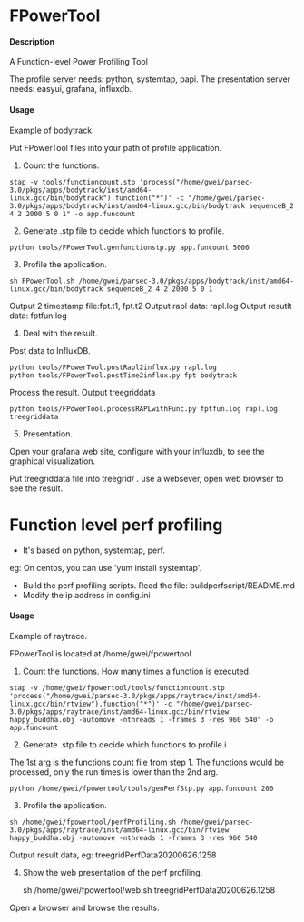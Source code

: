 # FPowerTool

#### Description
A Function-level Power Profiling Tool

The profile server needs: python, systemtap, papi.
The presentation server needs: easyui, grafana, influxdb.

#### Usage

Example of bodytrack.

Put FPowerTool files into your path of profile application.

1. Count the functions.

```
stap -v tools/functioncount.stp 'process("/home/gwei/parsec-3.0/pkgs/apps/bodytrack/inst/amd64-linux.gcc/bin/bodytrack").function("*")' -c "/home/gwei/parsec-3.0/pkgs/apps/bodytrack/inst/amd64-linux.gcc/bin/bodytrack sequenceB_2 4 2 2000 5 0 1" -o app.funcount
```
2. Generate .stp file to decide which functions to profile.

```
python tools/FPowerTool.genfunctionstp.py app.funcount 5000
```

3. Profile the application.
```
sh FPowerTool.sh /home/gwei/parsec-3.0/pkgs/apps/bodytrack/inst/amd64-linux.gcc/bin/bodytrack sequenceB_2 4 2 2000 5 0 1 
```

Output 2 timestamp file:fpt.t1, fpt.t2
Output rapl data: rapl.log
Output resutlt data: fptfun.log
 

4. Deal with the result.


Post data to InfluxDB.
```
python tools/FPowerTool.postRapl2influx.py rapl.log
python tools/FPowerTool.postTime2influx.py fpt bodytrack 
```

Process the result. Output treegriddata
```
python tools/FPowerTool.processRAPLwithFunc.py fptfun.log rapl.log  treegriddata 
```

5. Presentation.

Open your grafana web site, configure with your influxdb, to see the graphical visualization.

Put treegriddata file into treegrid/ . use a websever, open web browser to see the result.



# Function level perf profiling

* It's based on python, systemtap, perf. 

eg: On centos, you can use 'yum install systemtap'.

* Build the perf profiling scripts. Read the file: buildperfscript/README.md
* Modify the ip address in config.ini

#### Usage

Example of raytrace.

FPowerTool is located at /home/gwei/fpowertool


1. Count the functions. How many times a function is executed.

```
stap -v /home/gwei/fpowertool/tools/functioncount.stp 'process("/home/gwei/parsec-3.0/pkgs/apps/raytrace/inst/amd64-linux.gcc/bin/rtview").function("*")' -c "/home/gwei/parsec-3.0/pkgs/apps/raytrace/inst/amd64-linux.gcc/bin/rtview happy_buddha.obj -automove -nthreads 1 -frames 3 -res 960 540" -o app.funcount
```
2. Generate .stp file to decide which functions to profile.i

The 1st arg is the functions count file from step 1. The functions would be processed, only the run times is lower than the 2nd arg.

```
python /home/gwei/fpowertool/tools/genPerfStp.py app.funcount 200
```

3. Profile the application.

```
sh /home/gwei/fpowertool/perfProfiling.sh /home/gwei/parsec-3.0/pkgs/apps/raytrace/inst/amd64-linux.gcc/bin/rtview happy_buddha.obj -automove -nthreads 1 -frames 3 -res 960 540
```

Output result data, eg: treegridPerfData20200626.1258

4. Show the web presentation of the perf profiling.

    sh /home/gwei/fpowertool/web.sh treegridPerfData20200626.1258 

Open a browser and browse the results. 





